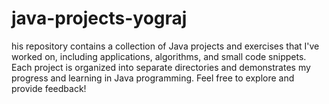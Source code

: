 # java-projects-yograj
his repository contains a collection of Java projects and exercises that I've worked on, including applications, algorithms, and small code snippets. Each project is organized into separate directories and demonstrates my progress and learning in Java programming. Feel free to explore and provide feedback!
